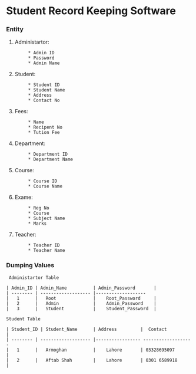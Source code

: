 # Student Record Keeping Software




### **Entity**

1. Administartor: <br>

            * Admin ID
            * Password
            * Admin Name

2. Student: <br>

            * Student ID
            * Student Name
            * Address
            * Contact No

3. Fees: <br>

            * Name
            * Recipent No
            * Tution Fee

4. Department: <br>

            * Department ID
            * Department Name

5. Course: <br>

            * Course ID
            * Course Name

6. Exame: <br>

            * Reg No
            * Course
            * Subject Name
            * Marks

7. Teacher:

            * Teacher ID
            * Teacher Name


 ### **Dumping Values**

     Administartor Table

    | Admin_ID | Admin_Name          | Admin_Password       |
    | -------- | ------------------- |-------------------
    |   1      |   Root              |    Root_Password     |
    |   2      |   Admin             |    Admin_Password    |
    |   3      |   Student           |    Student_Password  |

    Student Table

    | Student_ID | Student_Name      | Address         |  Contact          |
    | -------- | ------------------- |----------------- -------------------
    |   1      |   Armoghan          |    Lahore       | 03328695097       |
    |   2      |   Aftab Shah        |    Lahore       | 0301 6589918      |
    